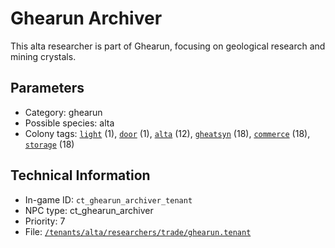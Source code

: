 # Ghearun Archiver

This alta researcher is part of Ghearun, focusing on geological research and mining crystals.

## Parameters

- Category: ghearun
- Possible species: alta
- Colony tags: [`light`](https://ceterai.github.io/MyEnternia/Wiki/Tags/Light) (1), [`door`](https://ceterai.github.io/MyEnternia/Wiki/Tags/Door) (1), [`alta`](https://ceterai.github.io/MyEnternia/Wiki/Tags/Alta) (12), [`gheatsyn`](https://ceterai.github.io/MyEnternia/Wiki/Tags/Gheatsyn) (18), [`commerce`](https://ceterai.github.io/MyEnternia/Wiki/Tags/Commerce) (18), [`storage`](https://ceterai.github.io/MyEnternia/Wiki/Tags/Storage) (18)

## Technical Information

- In-game ID: `ct_ghearun_archiver_tenant`
- NPC type: ct_ghearun_archiver
- Priority: 7
- File: [`/tenants/alta/researchers/trade/ghearun.tenant`](https://github.com/Ceterai/Enternia/blob/main/tenants/alta/researchers/trade/ghearun.tenant)
